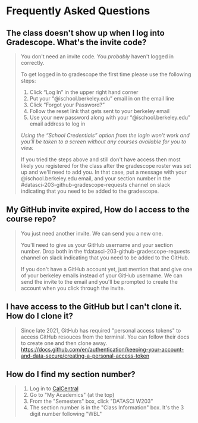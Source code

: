 # Frequently Asked Questions

## The class doesn't show up when I log into Gradescope. What's the invite code?

>You don't need an invite code. You _probably_ haven't logged in correctly. 
>
>To get logged in to gradescope the first time please use the following steps:
>
>1. Click “Log In” in the upper right hand corner
>1. Put your “@ischool.berkeley.edu” email in on the email line
>1. Click “Forgot your Password?”
>1. Follow the reset link that gets sent  to your berkeley email
>1. Use your new password along with your “@ischool.berkeley.edu” email address to log in
>
>_Using the “School Credentials” option from the login won’t work and you’ll be taken to
>a screen without any courses available for you to view._
>
>If you tried the steps above and still don't have access then most likely you registered
>for the class after the gradescope roster was set up and we'll need to add you. In that 
>case, put a message with your @ischool.berkeley.edu email, and your section number in
>the #datasci-203-github-gradescope-requests channel on slack indicating that you need to 
>be added to the gradescope. 

## My GitHub invite expired, How do I access to the course repo?

>You just need another invite. We can send you a new one. 
>
>You'll need to give us your GitHub username and your section number. Drop both in the 
>#datasci-203-github-gradescope-requests channel on slack indicating that you need to 
>be added to the GitHub.
>
>If you don't have a GitHub account yet, just mention that and give one of your berkeley emails
>instead of your GitHub username. We can send the invite to the email and you'll be prompted 
>to create the account when you click through the invite. 

## I have access to the GitHub but I can't clone it. How do I clone it?

>Since late 2021, GitHub has required "personal access tokens" to access GitHub resouces from 
>the terminal. You can follow their docs to create one and then clone away. 
>https://docs.github.com/en/authentication/keeping-your-account-and-data-secure/creating-a-personal-access-token

## How do I find my section number?

> 1. Log in to [CalCentral](https://calcentral.berkeley.edu/)
> 1. Go to "My Academics" (at the top)
> 1. From the "Semesters" box, click "DATASCI W203" 
> 1. The section number is in the "Class Information" box. It's the 3 digit number following "WBL"
